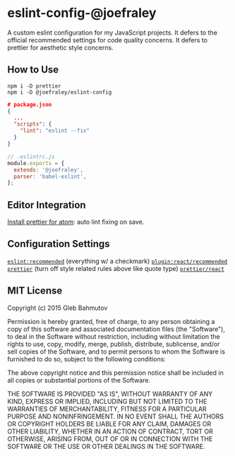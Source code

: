 # eslint-config-@joefraley

A custom eslint configuration for my JavaScript projects. It defers to the official recommended settings for code quality concerns. It defers to prettier for aesthetic style concerns.

## How to Use

```shell
npm i -D prettier
npm i -D @joefraley/eslint-config
```

```json
# package.json
{
  ...
  "scripts": {
    "lint": "eslint --fix"
  }
}
```

```javascript
// .eslintrc.js
module.exports = {
  extends: '@joefraley',
  parser: 'babel-eslint',
};
```

## Editor Integration

[Install prettier for atom](https://atom.io/packages/prettier-atom): auto lint fixing on save.

## Configuration Settings

[`eslint:recommended`](http://eslint.org/docs/rules/) (everything w/ a checkmark)
[`plugin:react/recommended`](https://github.com/yannickcr/eslint-plugin-react#recommended)
[`prettier`](https://github.com/prettier/eslint-config-prettier#installation) (turn off style related rules above like quote type)
[`prettier/react`](https://github.com/prettier/eslint-config-prettier/blob/d0a7f0773780d87564359ef46c0b6e4e3a71a426/react.js)

## MIT License

Copyright (c) 2015 Gleb Bahmutov

Permission is hereby granted, free of charge, to any person obtaining a copy of this software and associated documentation files (the "Software"), to deal in the Software without restriction, including without limitation the rights to use, copy, modify, merge, publish, distribute, sublicense, and/or sell copies of the Software, and to permit persons to whom the Software is furnished to do so, subject to the following conditions:

The above copyright notice and this permission notice shall be included in all copies or substantial portions of the Software.

THE SOFTWARE IS PROVIDED "AS IS", WITHOUT WARRANTY OF ANY KIND, EXPRESS OR IMPLIED, INCLUDING BUT NOT LIMITED TO THE WARRANTIES OF MERCHANTABILITY, FITNESS FOR A PARTICULAR PURPOSE AND NONINFRINGEMENT. IN NO EVENT SHALL THE AUTHORS OR COPYRIGHT HOLDERS BE LIABLE FOR ANY CLAIM, DAMAGES OR OTHER LIABILITY, WHETHER IN AN ACTION OF CONTRACT, TORT OR OTHERWISE, ARISING FROM, OUT OF OR IN CONNECTION WITH THE SOFTWARE OR THE USE OR OTHER DEALINGS IN THE SOFTWARE.